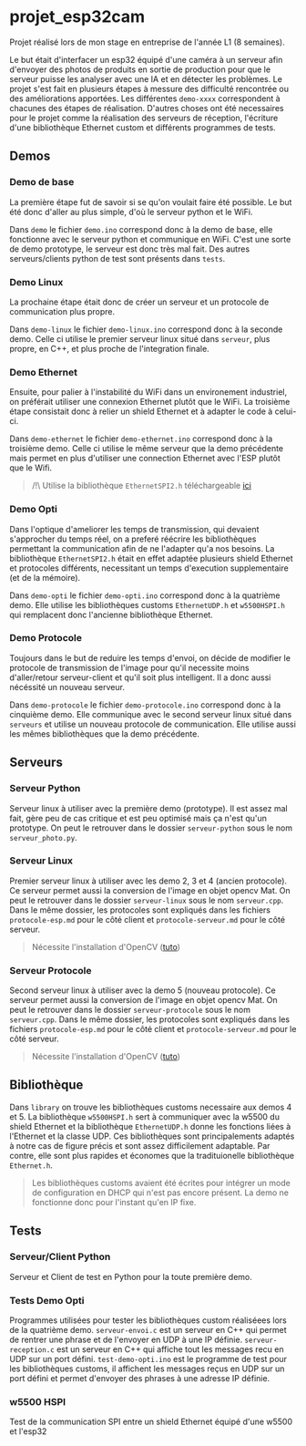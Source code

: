 # projet_esp32cam


Projet réalisé lors de mon stage en entreprise de l'année L1 (8 semaines).

Le but était d'interfacer un esp32 équipé d'une caméra à un serveur afin d'envoyer des photos de produits en sortie de production pour que le serveur puisse les analyser avec une IA et en détecter les problèmes. Le projet s'est fait en plusieurs étapes à messure des difficulté rencontrée ou des améliorations apportées. Les différentes `demo-xxxx` correspondent à chacunes des étapes de réalisation. D'autres choses ont été necessaires pour le projet comme la réalisation des serveurs de réception, l'écriture d'une bibliothèque Ethernet custom et différents programmes de tests.




## Demos


### Demo de base

La première étape fut de savoir si se qu'on voulait faire été possible. Le but été donc d'aller au plus simple, d'où le serveur python et le WiFi.

Dans `demo` le fichier `demo.ino` correspond donc à la demo de base, elle fonctionne avec le serveur python et communique en WiFi.
C'est une sorte de demo prototype, le serveur est donc très mal fait.
Des autres serveurs/clients python de test sont présents dans `tests`.


### Demo Linux

La prochaine étape était donc de créer un serveur et un protocole de communication plus propre.

Dans `demo-linux` le fichier `demo-linux.ino` correspond donc à la seconde demo.
Celle ci utilise le premier serveur linux situé dans `serveur`, plus propre, en C++, et plus proche de l'integration finale.


### Demo Ethernet

Ensuite, pour palier à l'instabilité du WiFi dans un environement industriel, on préférait utiliser une connexion Ethernet plutôt que le WiFi. La troisième étape consistait donc à relier un shield Ethernet et à adapter le code à celui-ci.

Dans `demo-ethernet` le fichier `demo-ethernet.ino` correspond donc à la troisième demo. Celle ci utilise le même serveur que la demo précédente mais permet en plus d'utiliser une connection Ethernet avec l'ESP plutôt que le Wifi.

> /!\ Utilise la bibliothèque `EthernetSPI2.h` téléchargeable [ici](https://github.com/arhi/EthernetSPI2)


### Demo Opti

Dans l'optique d'ameliorer les temps de transmission, qui devaient s'approcher du temps réel, on a preferé réécrire les bibliothèques permettant la communication afin de ne l'adapter qu'a nos besoins.
La bibliothèque `EthernetSPI2.h` était en effet adaptée plusieurs shield Ethernet et protocoles différents, necessitant un temps d'execution supplementaire (et de la mémoire).

Dans `demo-opti` le fichier `demo-opti.ino` correspond donc à la quatrième demo.
Elle utilise les bibliothèques customs `EthernetUDP.h` et `w5500HSPI.h` qui remplacent donc l'ancienne bibliothèque Ethernet.


### Demo Protocole

Toujours dans le but de reduire les temps d'envoi, on décide de modifier le protocole de transmission de l'image pour qu'il necessite moins d'aller/retour serveur-client et qu'il soit plus intelligent.
Il a donc aussi nécéssité un nouveau serveur.

Dans `demo-protocole` le fichier `demo-protocole.ino` correspond donc à la cinquième demo.
Elle communique avec le second serveur linux situé dans `serveurs` et utilise un nouveau protocole de communication.
Elle utilise aussi les mêmes bibliothèques que la demo précédente.




## Serveurs


### Serveur Python

Serveur linux à utiliser avec la première demo (prototype).
Il est assez mal fait, gère peu de cas critique et est peu optimisé mais ça n'est qu'un prototype.
On peut le retrouver dans le dossier `serveur-python` sous le nom `serveur_photo.py`.


### Serveur Linux

Premier serveur linux à utiliser avec les demo 2, 3 et 4 (ancien protocole).
Ce serveur permet aussi la conversion de l'image en objet opencv Mat.
On peut le retrouver dans le dossier `serveur-linux` sous le nom `serveur.cpp`.
Dans le même dossier, les protocoles sont expliqués dans les fichiers `protocole-esp.md` pour le côté client et `protocole-serveur.md` pour le côté serveur.

> Nécessite l'installation d'OpenCV ([tuto](https://docs.opencv.org/4.x/d7/d9f/tutorial_linux_install.html))


### Serveur Protocole

Second serveur linux à utiliser avec la demo 5 (nouveau protocole). Ce serveur permet aussi la conversion de l'image en objet opencv Mat. On peut le retrouver dans le dossier `serveur-protocole` sous le nom `serveur.cpp`.
Dans le même dossier, les protocoles sont expliqués dans les fichiers `protocole-esp.md` pour le côté client et `protocole-serveur.md` pour le côté serveur.

> Nécessite l'installation d'OpenCV ([tuto](https://docs.opencv.org/4.x/d7/d9f/tutorial_linux_install.html))



## Bibliothèque

Dans `library` on trouve les bibliothèques customs necessaire aux demos 4 et 5.
La bibliothèque `w5500HSPI.h` sert à communiquer avec la w5500 du shield Ethernet et la bibliothèque `EthernetUDP.h` donne les fonctions liées à l'Ethernet et la classe UDP.
Ces bibliothèques sont principalements adaptés à notre cas de figure précis et sont assez difficilement adaptable.
Par contre, elle sont plus rapides et économes que la tradituionelle bibliothèque `Ethernet.h`.

> Les bibliothèques customs avaient été écrites pour intégrer un mode de configuration en DHCP qui n'est pas encore présent. La demo ne fonctionne donc pour l'instant qu'en IP fixe.



## Tests


### Serveur/Client Python

Serveur et Client de test en Python pour la toute première demo. 


### Tests Demo Opti

Programmes utilisées pour tester les bibliothèques custom réaliséees lors de la quatrième demo. `serveur-envoi.c` est un serveur en C++ qui permet de rentrer une phrase et de l'envoyer en UDP à une IP définie.
`serveur-reception.c` est un serveur en C++ qui affiche tout les messages recu en UDP sur un port défini.
`test-demo-opti.ino` est le programme de test pour les bibliothèques customs, il affichent les messages reçus en UDP sur un port défini et permet d'envoyer des phrases à une adresse IP définie.


### w5500 HSPI

Test de la communication SPI entre un shield Ethernet équipé d'une w5500 et l'esp32
